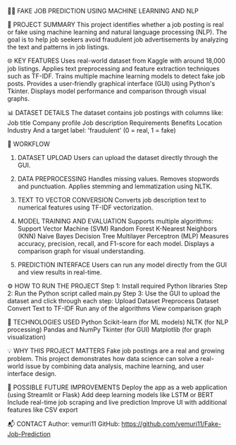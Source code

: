 🕵️‍♂️ FAKE JOB PREDICTION USING MACHINE LEARNING AND NLP

📌 PROJECT SUMMARY
This project identifies whether a job posting is real or fake using machine learning and natural language processing (NLP). The goal is to help job seekers avoid fraudulent job advertisements by analyzing the text and patterns in job listings.

🌐 KEY FEATURES
Uses real-world dataset from Kaggle with around 18,000 job listings.
Applies text preprocessing and feature extraction techniques such as TF-IDF.
Trains multiple machine learning models to detect fake job posts.
Provides a user-friendly graphical interface (GUI) using Python's Tkinter.
Displays model performance and comparison through visual graphs.

📊 DATASET DETAILS
The dataset contains job postings with columns like:
Job title
Company profile
Job description
Requirements
Benefits
Location
Industry
And a target label: 'fraudulent' (0 = real, 1 = fake)

🔄 WORKFLOW
1. DATASET UPLOAD
Users can upload the dataset directly through the GUI.

2. DATA PREPROCESSING
Handles missing values.
Removes stopwords and punctuation.
Applies stemming and lemmatization using NLTK.

3. TEXT TO VECTOR CONVERSION
Converts job description text to numerical features using TF-IDF vectorization.

4. MODEL TRAINING AND EVALUATION
Supports multiple algorithms:
Support Vector Machine (SVM)
Random Forest
K-Nearest Neighbors (KNN)
Naive Bayes
Decision Tree
Multilayer Perceptron (MLP)
Measures accuracy, precision, recall, and F1-score for each model.
Displays a comparison graph for visual understanding.

5. PREDICTION INTERFACE
Users can run any model directly from the GUI and view results in real-time.

⚙️ HOW TO RUN THE PROJECT
Step 1: Install required Python libraries
Step 2: Run the Python script called main.py
Step 3: Use the GUI to upload the dataset and click through each step:
Upload Dataset
Preprocess Dataset
Convert Text to TF-IDF
Run any of the algorithms
View comparison graph

🧰 TECHNOLOGIES USED
Python
Scikit-learn (for ML models)
NLTK (for NLP processing)
Pandas and NumPy
Tkinter (for GUI)
Matplotlib (for graph visualization)

💡 WHY THIS PROJECT MATTERS
Fake job postings are a real and growing problem. This project demonstrates how data science can solve a real-world issue by combining data analysis, machine learning, and user interface design.

🔮 POSSIBLE FUTURE IMPROVEMENTS
Deploy the app as a web application (using Streamlit or Flask)
Add deep learning models like LSTM or BERT
Include real-time job scraping and live prediction
Improve UI with additional features like CSV export

📬 CONTACT
Author: vemuri11
GitHub: https://github.com/vemuri11/Fake-Job-Prediction
